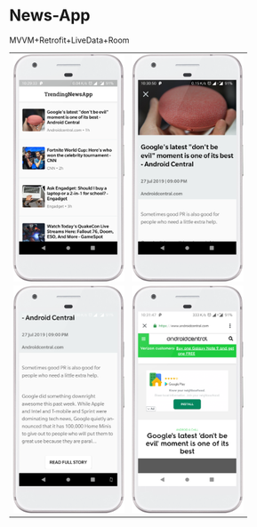 # News-App 
MVVM+Retrofit+LiveData+Room 

<table><tr><td><img src="/images/1.png" width=200></td><td><img src="/images/2.png" width=200></td></tr><tr><td><img src="/images/3.png" width=200></td><td><img src="/images/4.png" width=200></td></tr></table>
